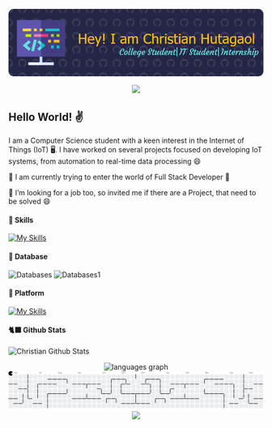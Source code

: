


![ChristianHutagaol](img/Banner.png)


<div align="center"><img src="https://tenor.com/view/anime-greetings-cute-gif-14655909.gif"></div>

## Hello World! ✌️

I am a Computer Science student with a keen interest in the Internet of Things (IoT) 🖥️. I have worked on several projects focused on developing IoT systems, from automation to real-time data processing 😄

🔭 I am currently trying to enter the world of Full Stack Developer 🤔

📡 I’m looking for a job too, so invited me if there are a Project, that need to be solved 😄 

#### 🌱 Skills
[![My Skills](https://skillicons.dev/icons?i=python,c,js,html,css)](https://skillicons.dev)

#### 💾 Database
![Databases](https://img.shields.io/badge/InfluxDB-22ADF6?style=for-the-badge&logo=InfluxDB&logoColor=white) ![Databases1](https://img.shields.io/badge/phpmyadmin-6C78AF?style=for-the-badge&logo=phpmyadmin&logoColor=white)

#### 💽 Platform
[![My Skills](https://skillicons.dev/icons?i=vscode,arduino,pycharm)](https://skillicons.dev)

#### 🐈‍⬛ Github Stats
![Christian Github Stats](https://github-readme-stats.vercel.app/api?username=ChristianHutagaol&show_icons=true&theme=blue-green)


<div align="center">
  <img src="https://github-readme-stats.vercel.app/api/top-langs?username=ChristianHutagaol&locale=en&hide_title=false&layout=compact&card_width=320&langs_count=5&theme=dracula&hide_border=false&order=2" height="150" alt="languages graph"  />
</div>

<picture>
  <source media="(prefers-color-scheme: dark)" srcset="https://raw.githubusercontent.com/ChristianHutagaol/ChristianHutagaol/output/pacman-contribution-graph-dark.svg">
  <source media="(prefers-color-scheme: light)" srcset="https://raw.githubusercontent.com/ChristianHutagaol/ChristianHutagaol/output/pacman-contribution-graph.svg">
  <img alt="pacman contribution graph" src="https://raw.githubusercontent.com/ChristianHutagaol/ChristianHutagaol/output/pacman-contribution-graph.svg">
</picture>

<div align="center">
  <img src="https://profile-counter.glitch.me/ChristianHutagaol/count.svg?"  />
</div>